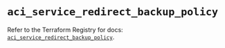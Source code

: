 # `aci_service_redirect_backup_policy`

Refer to the Terraform Registry for docs: [`aci_service_redirect_backup_policy`](https://registry.terraform.io/providers/ciscodevnet/aci/2.17.0/docs/resources/service_redirect_backup_policy).
